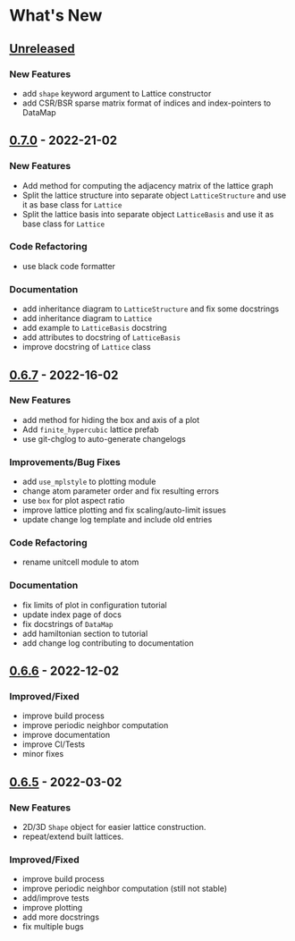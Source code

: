 # What's New

<a name="unreleased"></a>
## [Unreleased]

### New Features
- add `shape` keyword argument to Lattice constructor
- add CSR/BSR sparse matrix format of indices and index-pointers to DataMap


<a name="0.7.0"></a>
## [0.7.0] - 2022-21-02
### New Features
- Add method for computing the adjacency matrix of the lattice graph
- Split the lattice structure into separate object ``LatticeStructure`` and use it as base class for ``Lattice``
- Split the lattice basis into separate object ``LatticeBasis`` and use it as base class for ``Lattice``

### Code Refactoring
- use black code formatter

### Documentation
- add inheritance diagram to ``LatticeStructure`` and fix some docstrings
- add inheritance diagram to ``Lattice``
- add example to ``LatticeBasis`` docstring
- add attributes to docstring of ``LatticeBasis``
- improve docstring of ``Lattice`` class


<a name="0.6.7"></a>
## [0.6.7] - 2022-16-02
### New Features
- add method for hiding the box and axis of a plot
- Add ``finite_hypercubic`` lattice prefab
- use git-chglog to auto-generate changelogs

### Improvements/Bug Fixes
- add ``use_mplstyle`` to plotting module
- change atom parameter order and fix resulting errors
- use `box` for plot aspect ratio
- improve lattice plotting and fix scaling/auto-limit issues
- update change log template and include old entries

### Code Refactoring
- rename unitcell module to atom

### Documentation
- fix limits of plot in configuration tutorial
- update index page of docs
- fix docstrings of ``DataMap``
- add hamiltonian section to tutorial
- add change log contributing to documentation

<a name="0.6.6"></a>
## [0.6.6] - 2022-12-02

### Improved/Fixed

- improve build process
- improve periodic neighbor computation
- improve documentation
- improve CI/Tests
- minor fixes


<a name="0.6.5"></a>
## [0.6.5] - 2022-03-02

### New Features

- 2D/3D ``Shape`` object for easier lattice construction.
- repeat/extend built lattices.

### Improved/Fixed

- improve build process
- improve periodic neighbor computation (still not stable)
- add/improve tests
- improve plotting
- add more docstrings
- fix multiple bugs

[Unreleased]: https://github.com/dylanljones/lattpy/compare/0.7.0...HEAD
[0.7.0]: https://github.com/dylanljones/lattpy/compare/0.6.7...0.7.0
[0.6.7]: https://github.com/dylanljones/lattpy/compare/0.6.6...0.6.7
[0.6.6]: https://github.com/dylanljones/lattpy/compare/0.6.5...0.6.6
[0.6.5]: https://github.com/dylanljones/lattpy/compare/0.6.4...0.6.5
[0.6.4]: https://github.com/dylanljones/lattpy/compare/0.6.3...0.6.4
[0.6.3]: https://github.com/dylanljones/lattpy/compare/0.6.2...0.6.3
[0.6.2]: https://github.com/dylanljones/lattpy/compare/0.6.1...0.6.2
[0.6.1]: https://github.com/dylanljones/lattpy/compare/0.6.0...0.6.1
